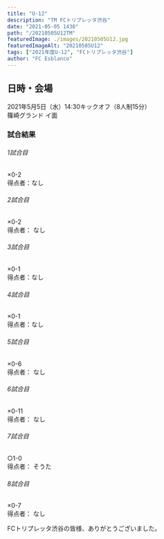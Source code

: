 ```yaml
---
title: "U-12"
description: "TM FCトリプレッタ渋谷"
date: "2021-05-05 1430"
path: "/20210505U12TM"
featuredImage: ./images/20210505U12.jpg
featuredImageAlt: "20210505U12"
tags: ["2021年度U-12", "FCトリプレッタ渋谷"]
author: "FC Esblanco"
---
```



## 日時・会場

2021年5月5日（水）14:30キックオフ（8人制15分）  
篠崎グランド イ面  

### 試合結果

######  1試合目  
×0-2  
得点者：なし

###### 2試合目  
×0-2  
得点者： なし

######  3試合目  
×0-1  
得点者：なし

######  4試合目  
×0-1    
得点者：なし

###### 5試合目  
×0-6    
得点者： なし

 ###### 6試合目  
×0-11    
得点者： なし

###### 7試合目  
○1-0    
得点者： そうた

###### 8試合目  
×0-7   
得点者： なし


FCトリプレッタ渋谷の皆様、ありがとうございました。

